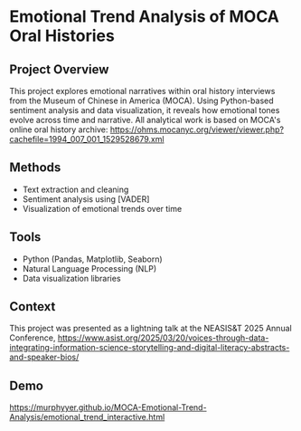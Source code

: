 # Emotional Trend Analysis of MOCA Oral Histories

## Project Overview
This project explores emotional narratives within oral history interviews from the Museum of Chinese in America (MOCA). Using Python-based sentiment analysis and data visualization, it reveals how emotional tones evolve across time and narrative. All analytical work is based on MOCA's online oral history archive: https://ohms.mocanyc.org/viewer/viewer.php?cachefile=1994_007_001_1529528679.xml

## Methods
- Text extraction and cleaning
- Sentiment analysis using [VADER]
- Visualization of emotional trends over time

## Tools
- Python (Pandas, Matplotlib, Seaborn)
- Natural Language Processing (NLP)
- Data visualization libraries

## Context
This project was presented as a lightning talk at the NEASIS&T 2025 Annual Conference, https://www.asist.org/2025/03/20/voices-through-data-integrating-information-science-storytelling-and-digital-literacy-abstracts-and-speaker-bios/

## Demo
https://murphyyer.github.io/MOCA-Emotional-Trend-Analysis/emotional_trend_interactive.html
